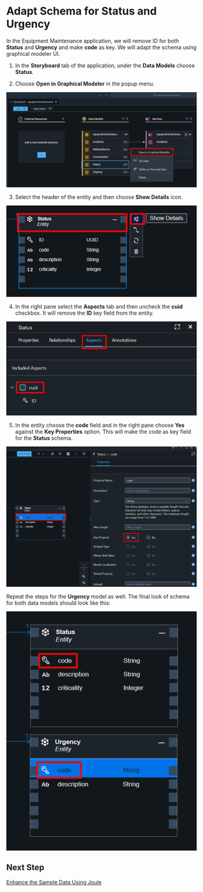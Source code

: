 # Adapt Schema for Status and Urgency

In the Equipment Maintenance application, we will remove ID for both **Status** and **Urgency** and make **code** as key. We will adapt the schema using graphical modeler UI.

1. In the **Storyboard** tab of the application, under the **Data Models** choose **Status**.

2. Choose **Open in Graphical Modeler** in the popup menu.

  ![](./images/statusopen.png)

3. Select the header of the entity and then choose **Show Details** icon.

  ![](./images/status-details.png)

4. In the right pane select the **Aspects** tab and then uncheck the **cuid** checkbox. It will remove the **ID** key field from the entity.

  ![](./images/status-remove-aspect.png)

5. In the entity choose the **code** field and in the right pane choose **Yes** against the **Key Properties** option. This will make the code as key field for the **Status** schema.

  ![](./images/codekey.png)

Repeat the steps for the **Urgency** model as well. The final look of schema for both data models should look like this:

  ![](./images/both.png)

## Next Step

[Enhance the Sample Data Using Joule](../sampledata/README.md)

